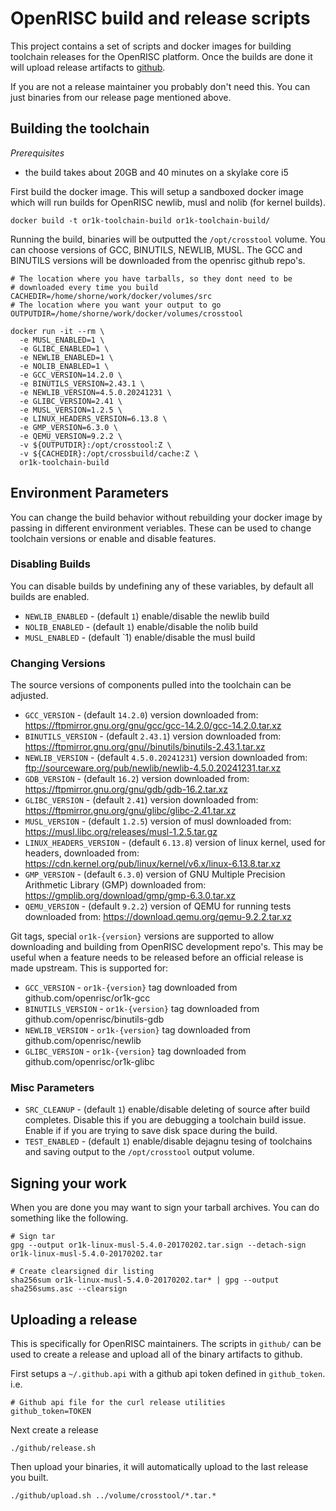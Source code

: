 # OpenRISC build and release scripts

This project contains a set of scripts and docker images for building toolchain
releases for the OpenRISC platform.  Once the builds are done it will upload
release artifacts to [github](https://github.com/openrisc/or1k-gcc/releases).

If you are not a release maintainer you probably don't need this.  You can just
binaries from our release page mentioned above.

## Building the toolchain

*Prerequisites*
 - the build takes about 20GB and 40 minutes on a skylake core i5

First build the docker image.  This will setup a sandboxed docker image which
will run builds for OpenRISC newlib, musl and nolib (for kernel builds).

```
docker build -t or1k-toolchain-build or1k-toolchain-build/
```

Running the build, binaries will be outputted the `/opt/crosstool` volume.  You
can choose versions of GCC, BINUTILS, NEWLIB, MUSL.  The GCC and BINUTILS
versions will be downloaded from the openrisc github repo's.

```
# The location where you have tarballs, so they dont need to be
# downloaded every time you build
CACHEDIR=/home/shorne/work/docker/volumes/src
# The location where you want your output to go
OUTPUTDIR=/home/shorne/work/docker/volumes/crosstool

docker run -it --rm \
  -e MUSL_ENABLED=1 \
  -e GLIBC_ENABLED=1 \
  -e NEWLIB_ENABLED=1 \
  -e NOLIB_ENABLED=1 \
  -e GCC_VERSION=14.2.0 \
  -e BINUTILS_VERSION=2.43.1 \
  -e NEWLIB_VERSION=4.5.0.20241231 \
  -e GLIBC_VERSION=2.41 \
  -e MUSL_VERSION=1.2.5 \
  -e LINUX_HEADERS_VERSION=6.13.8 \
  -e GMP_VERSION=6.3.0 \
  -e QEMU_VERSION=9.2.2 \
  -v ${OUTPUTDIR}:/opt/crosstool:Z \
  -v ${CACHEDIR}:/opt/crossbuild/cache:Z \
  or1k-toolchain-build
```

## Environment Parameters

You can change the build behavior without rebuilding your docker image by
passing in different environment veriables.  These can be used to change
toolchain versions or enable and disable features.

### Disabling Builds

You can disable builds by undefining any of these variables, by default all
builds are enabled.
 - `NEWLIB_ENABLED` - (default `1`) enable/disable the newlib build
 - `NOLIB_ENABLED` - (default `1`) enable/disable the nolib build
 - `MUSL_ENABLED` - (default `1) enable/disable the musl build

### Changing Versions

The source versions of components pulled into the toolchain can be adjusted.

 - `GCC_VERSION` - (default `14.2.0`) version downloaded from: https://ftpmirror.gnu.org/gnu/gcc/gcc-14.2.0/gcc-14.2.0.tar.xz
 - `BINUTILS_VERSION` - (default `2.43.1`) version downloaded from: https://ftpmirror.gnu.org/gnu//binutils/binutils-2.43.1.tar.xz
 - `NEWLIB_VERSION` - (default `4.5.0.20241231`) version downloaded from: ftp://sourceware.org/pub/newlib/newlib-4.5.0.20241231.tar.xz
 - `GDB_VERSION` - (default `16.2`) version downloaded from: https://ftpmirror.gnu.org/gnu/gdb/gdb-16.2.tar.xz
 - `GLIBC_VERSION` - (default `2.41`) version downloaded from: https://ftpmirror.gnu.org/gnu/glibc/glibc-2.41.tar.xz
 - `MUSL_VERSION` - (default `1.2.5`) version of musl downloaded from: https://musl.libc.org/releases/musl-1.2.5.tar.gz
 - `LINUX_HEADERS_VERSION` - (default `6.13.8`) version of linux kernel, used for headers, downloaded from: https://cdn.kernel.org/pub/linux/kernel/v6.x/linux-6.13.8.tar.xz
 - `GMP_VERSION` - (default `6.3.0`) version of GNU Multiple Precision Arithmetic Library (GMP) downloaded from: https://gmplib.org/download/gmp/gmp-6.3.0.tar.xz
 - `QEMU_VERSION` - (default `9.2.2`) version of QEMU for running tests downloaded from: https://download.qemu.org/qemu-9.2.2.tar.xz

Git tags, special `or1k-{version}` versions are supported to allow downloading and building from
OpenRISC development repo's.  This may be useful when a feature needs to be released before
an official release is made upstream. This is supported for:

 - `GCC_VERSION` - `or1k-{version}` tag downloaded from github.com/openrisc/or1k-gcc
 - `BINUTILS_VERSION` - `or1k-{version}` tag downloaded from github.com/openrisc/binutils-gdb
 - `NEWLIB_VERSION` - `or1k-{version}` tag downloaded from github.com/openrisc/newlib
 - `GLIBC_VERSION` - `or1k-{version}` tag downloaded from github.com/openrisc/or1k-glibc

### Misc Parameters

 - `SRC_CLEANUP` - (default `1`) enable/disable deleting of source after build
   completes.  Disable this if you are debugging a toolchain build issue.  Enable
   if if you are trying to save disk space during the build.
 - `TEST_ENABLED` - (default `1`) enable/disable dejagnu tesing of toolchains
   and saving output to the `/opt/crosstool` output volume.

## Signing your work

When you are done you may want to sign your tarball archives. You can do
something like the following.

```
# Sign tar
gpg --output or1k-linux-musl-5.4.0-20170202.tar.sign --detach-sign or1k-linux-musl-5.4.0-20170202.tar

# Create clearsigned dir listing
sha256sum or1k-linux-musl-5.4.0-20170202.tar* | gpg --output sha256sums.asc --clearsign
```

## Uploading a release

This is specifically for OpenRISC maintainers.  The scripts in `github/` can
be used to create a release and upload all of the binary artifacts to github.

First setups a `~/.github.api` with a github api token defined in
`github_token`. i.e.

```
# Github api file for the curl release utilities
github_token=TOKEN
```

Next create a release

```
./github/release.sh
```

Then upload your binaries, it will automatically upload to the last release
you built.

```
./github/upload.sh ../volume/crosstool/*.tar.*
```
